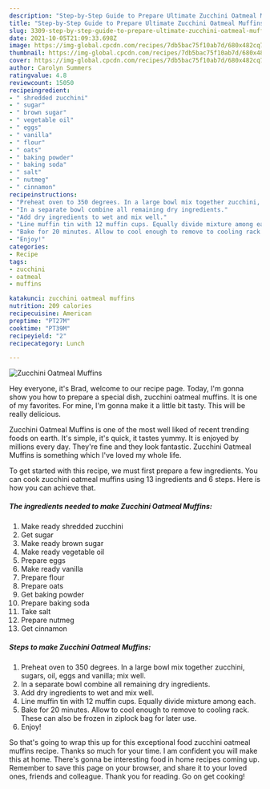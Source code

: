 ```yaml
---
description: "Step-by-Step Guide to Prepare Ultimate Zucchini Oatmeal Muffins"
title: "Step-by-Step Guide to Prepare Ultimate Zucchini Oatmeal Muffins"
slug: 3309-step-by-step-guide-to-prepare-ultimate-zucchini-oatmeal-muffins
date: 2021-10-05T21:09:33.698Z
image: https://img-global.cpcdn.com/recipes/7db5bac75f10ab7d/680x482cq70/zucchini-oatmeal-muffins-recipe-main-photo.jpg
thumbnail: https://img-global.cpcdn.com/recipes/7db5bac75f10ab7d/680x482cq70/zucchini-oatmeal-muffins-recipe-main-photo.jpg
cover: https://img-global.cpcdn.com/recipes/7db5bac75f10ab7d/680x482cq70/zucchini-oatmeal-muffins-recipe-main-photo.jpg
author: Carolyn Summers
ratingvalue: 4.8
reviewcount: 15050
recipeingredient:
- " shredded zucchini"
- " sugar"
- " brown sugar"
- " vegetable oil"
- " eggs"
- " vanilla"
- " flour"
- " oats"
- " baking powder"
- " baking soda"
- " salt"
- " nutmeg"
- " cinnamon"
recipeinstructions:
- "Preheat oven to 350 degrees. In a large bowl mix together zucchini, sugars, oil, eggs and vanilla; mix well."
- "In a separate bowl combine all remaining dry ingredients."
- "Add dry ingredients to wet and mix well."
- "Line muffin tin with 12 muffin cups. Equally divide mixture among each."
- "Bake for 20 minutes. Allow to cool enough to remove to cooling rack. These can also be frozen in ziplock bag for later use."
- "Enjoy!"
categories:
- Recipe
tags:
- zucchini
- oatmeal
- muffins

katakunci: zucchini oatmeal muffins 
nutrition: 209 calories
recipecuisine: American
preptime: "PT27M"
cooktime: "PT39M"
recipeyield: "2"
recipecategory: Lunch

---
```



![Zucchini Oatmeal Muffins](https://img-global.cpcdn.com/recipes/7db5bac75f10ab7d/680x482cq70/zucchini-oatmeal-muffins-recipe-main-photo.jpg)

Hey everyone, it's Brad, welcome to our recipe page. Today, I'm gonna show you how to prepare a special dish, zucchini oatmeal muffins. It is one of my favorites. For mine, I'm gonna make it a little bit tasty. This will be really delicious.



Zucchini Oatmeal Muffins is one of the most well liked of recent trending foods on earth. It's simple, it's quick, it tastes yummy. It is enjoyed by millions every day. They're fine and they look fantastic. Zucchini Oatmeal Muffins is something which I've loved my whole life.


To get started with this recipe, we must first prepare a few ingredients. You can cook zucchini oatmeal muffins using 13 ingredients and 6 steps. Here is how you can achieve that.

<!--inarticleads1-->

##### The ingredients needed to make Zucchini Oatmeal Muffins:

1. Make ready  shredded zucchini
1. Get  sugar
1. Make ready  brown sugar
1. Make ready  vegetable oil
1. Prepare  eggs
1. Make ready  vanilla
1. Prepare  flour
1. Prepare  oats
1. Get  baking powder
1. Prepare  baking soda
1. Take  salt
1. Prepare  nutmeg
1. Get  cinnamon




<!--inarticleads2-->

##### Steps to make Zucchini Oatmeal Muffins:

1. Preheat oven to 350 degrees. In a large bowl mix together zucchini, sugars, oil, eggs and vanilla; mix well.
1. In a separate bowl combine all remaining dry ingredients.
1. Add dry ingredients to wet and mix well.
1. Line muffin tin with 12 muffin cups. Equally divide mixture among each.
1. Bake for 20 minutes. Allow to cool enough to remove to cooling rack. These can also be frozen in ziplock bag for later use.
1. Enjoy!




So that's going to wrap this up for this exceptional food zucchini oatmeal muffins recipe. Thanks so much for your time. I am confident you will make this at home. There's gonna be interesting food in home recipes coming up. Remember to save this page on your browser, and share it to your loved ones, friends and colleague. Thank you for reading. Go on get cooking!
